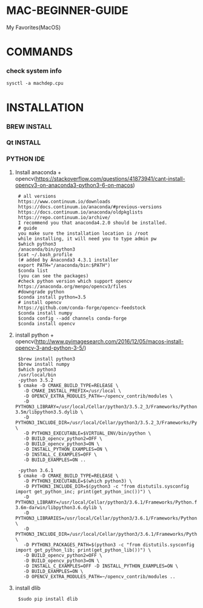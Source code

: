 # MAC-BEGINNER-GUIDE

  My Favorites(MacOS)
  
# COMMANDS 

  ### check system info
    
    sysctl -a machdep.cpu

# INSTALLATION

### BREW INSTALL

  
### Qt INSTALL
  
    
  
### PYTHON IDE

1. Install anaconda + opencv(https://stackoverflow.com/questions/41873941/cant-install-opencv3-on-anaconda3-python3-6-on-macos)

        # all versions
        https://www.continuum.io/downloads
        https://docs.continuum.io/anaconda/#previous-versions
        https://docs.continuum.io/anaconda/oldpkglists
        https://repo.continuum.io/archive/
        I recommend you that anaconda4.2.0 should be installed.
        # guide
        you make sure the installation location is /root
        while installing, it will need you to type admin pw
        $which python3
        /anaconda/bin/python3
        $cat ~/.bash_profile
        (# added by Anaconda3 4.3.1 installer
        export PATH="/anaconda/bin:$PATH")
        $conda list
        (you can see the packages)
        #check python version which support opencv
        https://anaconda.org/menpo/opencv3/files
        #downgrade python
        $conda install python=3.5
        # install opencv
        https://github.com/conda-forge/opencv-feedstock
        $conda install numpy
        $conda config --add channels conda-forge
        $conda install opencv

2. install python + opencv(http://www.pyimagesearch.com/2016/12/05/macos-install-opencv-3-and-python-3-5/)

        $brew install python3
        $brew install numpy
        $which python3
        /usr/local/bin
        -python 3.5.2
        $ cmake -D CMAKE_BUILD_TYPE=RELEASE \
          -D CMAKE_INSTALL_PREFIX=/usr/local \
          -D OPENCV_EXTRA_MODULES_PATH=~/opencv_contrib/modules \
          -D PYTHON3_LIBRARY=/usr/local/Cellar/python3/3.5.2_3/Frameworks/Python.framework/Versions/3.5/lib/python3.5/config-3.5m/libpython3.5.dylib \
          -D PYTHON3_INCLUDE_DIR=/usr/local/Cellar/python3/3.5.2_3/Frameworks/Python.framework/Versions/3.5/include/python3.5m/ \
          -D PYTHON3_EXECUTABLE=$VIRTUAL_ENV/bin/python \
          -D BUILD_opencv_python2=OFF \
          -D BUILD_opencv_python3=ON \
          -D INSTALL_PYTHON_EXAMPLES=ON \
          -D INSTALL_C_EXAMPLES=OFF \
          -D BUILD_EXAMPLES=ON ..
        
        -python 3.6.1
        $ cmake -D CMAKE_BUILD_TYPE=RELEASE \
          -D PYTHON3_EXECUTABLE=$(which python3) \
          -D PYTHON3_INCLUDE_DIR=$(python3 -c "from distutils.sysconfig import get_python_inc; print(get_python_inc())") \
          -D PYTHON3_LIBRARY=/usr/local/Cellar/python3/3.6.1/Frameworks/Python.framework/Versions/3.6/lib/python3.6/config-3.6m-darwin/libpython3.6.dylib \
          -D PYTHON3_LIBRARIES=/usr/local/Cellar/python3/3.6.1/Frameworks/Python.framework/Versions/3.6/bin \
          -D PYTHON3_INCLUDE_DIR=/usr/local/Cellar/python3/3.6.1/Frameworks/Python.framework/Versions/3.6/Headers \
          -D PYTHON3_PACKAGES_PATH=$(python3 -c "from distutils.sysconfig import get_python_lib; print(get_python_lib())") \
          -D BUILD_opencv_python2=OFF \
          -D BUILD_opencv_python3=ON \
          -D INSTALL_C_EXAMPLES=OFF -D INSTALL_PYTHON_EXAMPLES=ON \
          -D BUILD_EXAMPLES=ON \
          -D OPENCV_EXTRA_MODULES_PATH=~/opencv_contrib/modules ..
          
3. install dlib

        $sudo pip install dlib
        
